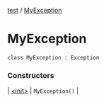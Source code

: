 [test](../index.md) / [MyException](./index.md)

# MyException

`class MyException : Exception`

### Constructors

| [&lt;init&gt;](-init-.md) | `MyException()` |

